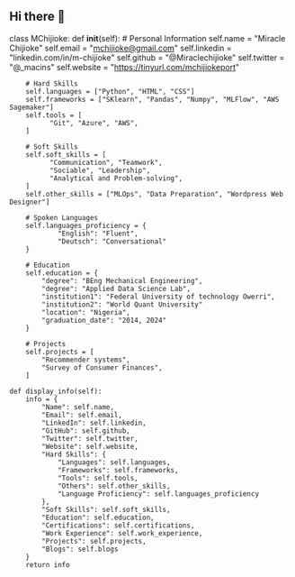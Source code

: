 ## Hi there 👋

class MChijioke:
    def __init__(self):
        # Personal Information
        self.name = "Miracle Chijioke"
        self.email = "mchijioke@gmail.com"
        self.linkedin = "linkedin.com/in/m-chijioke"
        self.github = "@Miraclechijioke"
        self.twitter = "@_macins"
        self.website = "https://tinyurl.com/mchijiokeport"
        
        # Hard Skills
        self.languages = ["Python", "HTML", "CSS"]
        self.frameworks = ["SKlearn", "Pandas", "Numpy", "MLFlow", "AWS Sagemaker"]
        self.tools = [
              "Git", "Azure", "AWS",
        ]

        # Soft Skills
        self.soft_skills = [
              "Communication", "Teamwork",
              "Sociable", "Leadership",
              "Analytical and Problem-solving",
        ]
        self.other_skills = ["MLOps", "Data Preparation", "Wordpress Web Designer"]

        # Spoken Languages
        self.languages_proficiency = {
                "English": "Fluent",
                "Deutsch": "Conversational"
        }
        
        # Education
        self.education = {
            "degree": "BEng Mechanical Engineering",
            "degree": "Applied Data Science Lab",
            "institution1": "Federal University of technology Owerri",
            "institution2": "World Quant University"
            "location": "Nigeria",
            "graduation_date": "2014, 2024"
        }

        # Projects
        self.projects = [
            "Recommender systems",
            "Survey of Consumer Finances",
        ]

    def display_info(self):
        info = {
            "Name": self.name,
            "Email": self.email,
            "LinkedIn": self.linkedin,
            "GitHub": self.github,
            "Twitter": self.twitter,
            "Website": self.website,
            "Hard Skills": {
                "Languages": self.languages,
                "Frameworks": self.frameworks,
                "Tools": self.tools,
                "Others": self.other_skills,
                "Language Proficiency": self.languages_proficiency
            },
            "Soft Skills": self.soft_skills,
            "Education": self.education,
            "Certifications": self.certifications,
            "Work Experience": self.work_experience,
            "Projects": self.projects,
            "Blogs": self.blogs
        }
        return info
        
<!--
**Miraclechijioke/Miraclechijioke** is a ✨ _special_ ✨ repository because its `README.md` (this file) appears on your GitHub profile.

Here are some ideas to get you started:

- 🔭 I’m currently working on Azure Machine Learning Tasks
- 🌱 I’m currently learning managing and maintaining model lifecycle on Azure
- 👯 I’m looking to collaborate on machine learning and deep learning tasks
- 🤔 I’m looking for help with deep learning tasks
- 💬 Ask me about data science and machine learning
- 📫 How to reach me: mchijioke02@mail.com
- 😄 Pronouns: he/him
- ⚡ Fun fact: I really want it much more than you do.
-->
